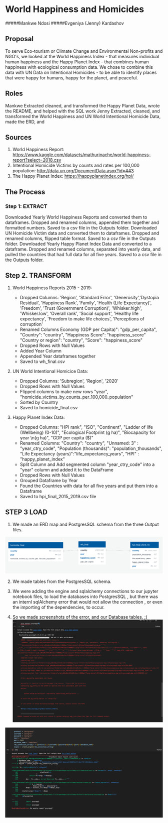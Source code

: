 # World Happiness and Homicides

#####Mankwe Ndosi
#####Evgeniya (Jenny) Kardashov

## Proposal

To serve Eco-tourism or Climate Change and Environmental Non-profits and NGO's, we looked at the World Happiness Index - that measures individual human happiness and the Happy Planet Index - that combines human happiness with ecological consumption data. We chose to combine this data with UN Data on Intentional Homicides - to be able to identify places that were happy for humans, happy for the planet, and peaceful.

## Roles
Mankwe Extracted cleaned, and transformed the Happy Planet Data, wrote the README, and helped with the SQL work
Jenny Extracted, cleaned, and transformed the World Happiness and UN World Intentional Homicide Data, made the ERD, and 


## Sources
1. World Happiness Report: https://www.kaggle.com/datasets/mathurinache/world-happiness-report?select=2018.csv
2. Intentional Homicide Victims by counts and rates per 100,000 population: http://data.un.org/DocumentData.aspx?id=443 
3. The Happy Planet Index: https://happyplanetindex.org/hpi/

## The Process

### Step 1: EXTRACT
Downloaded Yearly World Happiness Reports and converted them to dataframes. Dropped and renamed columns, appended them together and formatted numbers. Saved to a csv file in the Outputs folder.
Downloaded UN Homicide Victim data and converted them to dataframes.  Dropped and renamed columns, flipped table format. Saved to a csv file in the Outputs folder.
Downloaded Yearly Happy Planet Index Data and converted to a dataframe. Dropped and renamed columns, separated into yearly data, and pulled the countries that had full data for all five years. Saved to a csv file in the Outputs folder.

## Step 2. TRANSFORM
1.  World Happiness Reports 2015 - 2019:
  
    - Dropped Columns: 'Region', 'Standard Error', 'Generosity','Dystopia Residual', 'Happiness Rank', 'Family', 'Health (Life Expectancy)', 'Freedom',      'Trust (Government Corruption)', 'Whisker.high', 'Whisker.low', 'Overall rank', 'Social support', 'Healthy life expectancy', 'Freedom to make life choices', 'Perceptions of corruption'
    - Renamed Columns
  Economy (GDP per Capita)": "gdp_per_capita", 
  "Country": "country",
  "Happiness Score": "happiness_score"
 "Country or region": "country", 
 "Score": "happiness_score"
    - Dropped Rows with Null Values
    - Added Year Column
    - Appended Year dataframes together  
    - Saved to wh_final.csv
  
2. UN World Intentional Homicice Data:
    - Dropped Columns: 'Subregion', 'Region', '2020'
    - Dropped Rows with Null Values
    - Flipped columns to make new rows "year", "homicide_victims_by_counts_per_100,000_population"
    - Sorted by Country
    - Saved to homicide_final.csv
  
3. Happy Planet Index Data:
     - Dropped Columns: "HPI rank", "ISO", "Continent", "Ladder of life (Wellbeing) (0-10)", "Ecological Footprint (g ha)", "Biocapacity for year \n(g ha)", "GDP per capita ($)"
    - Renamed Columns: "Country": "country", "Unnamed: 3" : "year_ctry_code", "Population (thousands)": "population_thousands", "Life Expectancy (years)":"life_expectancy_years", "HPI" : "happy_planet_index"
    - Split Column and Add segmented column
"year_ctry_code" into a "year" column and added it to the DataFrame
    - Dropped Rows with Null Values
    - Grouped Dataframe by Year 
    - Found the Countries with data for all five years and put them into a Dataframe
    - Saved to hpi_final_2015_2019.csv file

## STEP 3 LOAD

1. We made an ERD map and PostgresSQL schema from the three Output files. 
    
![ERD](https://github.com/jennykardashov/Project_2_Team_5/blob/main/ERD.png)

2. We made tables from the PostgresSQL schema.

3. We were adding the engine and sqlalchemy connections to our jupyter notebook files, to load the databases into PostgresSQL , but there was an internl sqlAlchemy error that would not allow the connection , or even the importing of the dependencies, to occur. 

4. So we made screenshots of the error, and our Database tables. ;(
![error_1](https://github.com/jennykardashov/Project_2_Team_5/blob/main/Outputs/error1.png)

![error_2](https://github.com/jennykardashov/Project_2_Team_5/blob/main/Outputs/error2.png)



